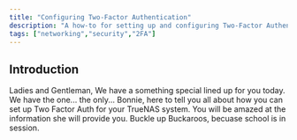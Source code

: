 ```yaml
---
title: "Configuring Two-Factor Authentication"
description: "A how-to for setting up and configuring Two-Factor Authentication in TrueNAS."
tags: ["networking","security","2FA"]
---
```


## Introduction

Ladies and Gentleman,  We have a something special lined up for you today.  We have the one... the only... Bonnie, here to tell you all about how you can set up Two Factor Auth for your TrueNAS system.  You will be amazed at the information she will provide you.  Buckle up Buckaroos, becuase school is in session.
